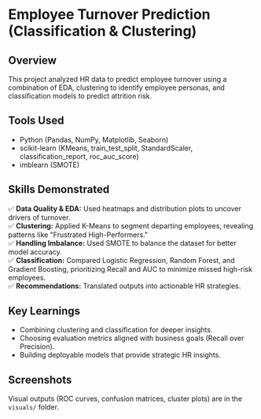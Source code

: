 # Employee Turnover Prediction (Classification & Clustering)

## Overview
This project analyzed HR data to predict employee turnover using a combination of EDA, clustering to identify employee personas, and classification models to predict attrition risk.

## Tools Used
- Python (Pandas, NumPy, Matplotlib, Seaborn)
- scikit-learn (KMeans, train_test_split, StandardScaler, classification_report, roc_auc_score)
- imblearn (SMOTE)

## Skills Demonstrated
✅ **Data Quality & EDA:** Used heatmaps and distribution plots to uncover drivers of turnover.  
✅ **Clustering:** Applied K-Means to segment departing employees, revealing patterns like "Frustrated High-Performers."  
✅ **Handling Imbalance:** Used SMOTE to balance the dataset for better model accuracy.  
✅ **Classification:** Compared Logistic Regression, Random Forest, and Gradient Boosting, prioritizing Recall and AUC to minimize missed high-risk employees.  
✅ **Recommendations:** Translated outputs into actionable HR strategies.

## Key Learnings
- Combining clustering and classification for deeper insights.
- Choosing evaluation metrics aligned with business goals (Recall over Precision).
- Building deployable models that provide strategic HR insights.

## Screenshots
Visual outputs (ROC curves, confusion matrices, cluster plots) are in the `visuals/` folder.
